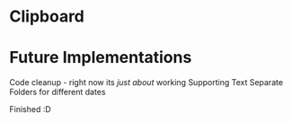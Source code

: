 # Clipboard

# Future Implementations

Code cleanup - right now its *just about* working
Supporting Text
Separate Folders for different dates

Finished :D 